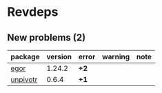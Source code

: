 # Revdeps

## New problems (2)

|package  |version |error  |warning |note |
|:--------|:-------|:------|:-------|:----|
|[egor](problems.md#egor)|1.24.2  |__+2__ |        |     |
|[unpivotr](problems.md#unpivotr)|0.6.4   |__+1__ |        |     |

